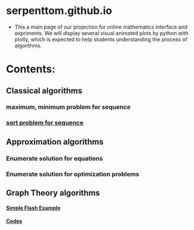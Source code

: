 # serpenttom.github.io

- This a main page of our projection for online mathematics interface and expriments. We will display several visual animated plots by python with plotly, which is expected to help students understanding the process of algorithms.


# Contents: 
## Classical algorithms 
### maximum, minimum problem for sequence
### [sort problem for sequence]( https://serpenttom.github.io/sort_plotly.html)

## Approximation algorithms
### Enumerate solution for equations
### Enumerate solution for optimization problems

## Graph Theory algorithms

#### [Simple Flash Example]( https://serpenttom.github.io/worm.html)
#### [Codes]( https://serpenttom.github.io/worm_trry.py)



